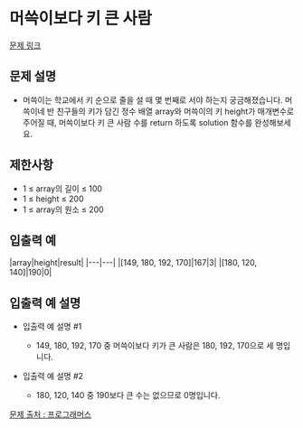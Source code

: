 # 머쓱이보다 키 큰 사람

[문제 링크](https://school.programmers.co.kr/learn/courses/30/lessons/120585)

## 문제 설명
- 머쓱이는 학교에서 키 순으로 줄을 설 때 몇 번째로 서야 하는지 궁금해졌습니다. 머쓱이네 반 친구들의 키가 담긴 정수 배열 array와 머쓱이의 키 height가 매개변수로 주어질 때, 머쓱이보다 키 큰 사람 수를 return 하도록 solution 함수를 완성해보세요.

## 제한사항
- 1 ≤ array의 길이 ≤ 100
- 1 ≤ height ≤ 200
- 1 ≤ array의 원소 ≤ 200

## 입출력 예
|array|height|result|
|---|---|
|[149, 180, 192, 170]|167|3|
|[180, 120, 140]|190|0|

## 입출력 예 설명

- 입출력 예 설명 #1
  - 149, 180, 192, 170 중 머쓱이보다 키가 큰 사람은 180, 192, 170으로 세 명입니다.

- 입출력 예 설명 #2
  - 180, 120, 140 중 190보다 큰 수는 없으므로 0명입니다.

[문제 출처 : 프로그래머스](https://school.programmers.co.kr/learn/challenges?order=acceptance_desc&levels=0)
